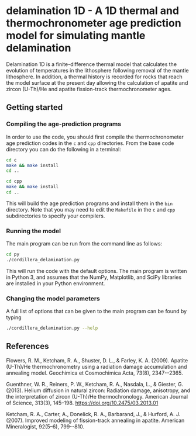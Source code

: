 # delamination 1D - A 1D thermal and thermochronometer age prediction model for simulating mantle delamination

Delamination 1D is a finite-difference thermal model that calculates the evolution of temperatures in the lithosphere following removal of the mantle lithosphere. In addition, a thermal history is recorded for rocks that reach the model surface at the present day allowing the calculation of apatite and zircon (U-Th)/He and apatite fission-track thermochronometer ages.

## Getting started

### Compiling the age-prediction programs

In order to use the code, you should first compile the thermochronometer age prediction codes in the `c` and `cpp` directories. From the base code directory you can do the following in a terminal:

```bash
cd c
make && make install
cd ..

cd cpp
make && make install
cd ..
```

This will build the age prediction programs and install them in the `bin` directory. Note that you may need to edit the `Makefile` in the `c` and `cpp` subdirectories to specify your compilers.

### Running the model

The main program can be run from the command line as follows:

```bash
cd py
./cordillera_delamination.py
```

This will run the code with the default options. The main program is written in Python 3, and assumes that the NumPy, Matplotlib, and SciPy libraries are installed in your Python environment.

### Changing the model parameters

A full list of options that can be given to the main program can be found by typing

```bash
./cordillera_delamination.py --help
```

## References

Flowers, R. M., Ketcham, R. A., Shuster, D. L., & Farley, K. A. (2009). Apatite (U-Th)/He thermochronometry using a radiation damage accumulation and annealing model. Geochimica et Cosmochimica Acta, 73(8), 2347--2365.

Guenthner, W. R., Reiners, P. W., Ketcham, R. A., Nasdala, L., & Giester, G. (2013). Helium diffusion in natural zircon: Radiation damage, anisotropy, and the interpretation of zircon (U-Th)/He thermochronology. American Journal of Science, 313(3), 145–198. https://doi.org/10.2475/03.2013.01

Ketcham, R. A., Carter, A., Donelick, R. A., Barbarand, J., & Hurford, A. J. (2007). Improved modeling of fission-track annealing in apatite. American Mineralogist, 92(5–6), 799--810.
